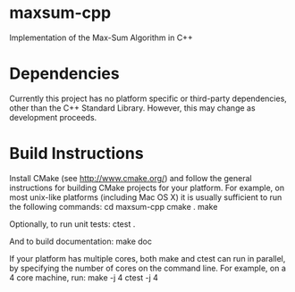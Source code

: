 maxsum-cpp
==========

Implementation of the Max-Sum Algorithm in C++

Dependencies
============
Currently this project has no platform specific or third-party dependencies, other than the C++ Standard Library.
However, this may change as development proceeds.

Build Instructions
==================
Install CMake (see http://www.cmake.org/) and follow the general instructions for building CMake projects for your platform.
For example, on most unix-like platforms (including Mac OS X) it is usually sufficient to run the following commands:
cd maxsum-cpp
cmake .
make

Optionally, to run unit tests:
ctest .

And to build documentation:
make doc

If your platform has multiple cores, both make and ctest can run in parallel, by specifying the number of cores on the command line.
For example, on a 4 core machine, run:
make -j 4
ctest -j 4
